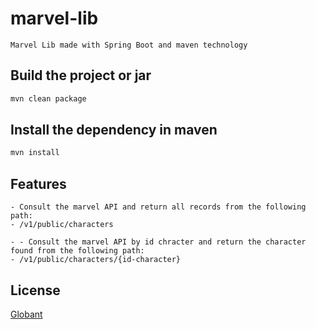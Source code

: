 # marvel-lib
    Marvel Lib made with Spring Boot and maven technology

## Build the project or jar
```bash
mvn clean package
```

## Install the dependency in maven
```bash
mvn install
```

## Features
    - Consult the marvel API and return all records from the following path:
    - /v1/public/characters

    - - Consult the marvel API by id chracter and return the character found from the following path:
    - /v1/public/characters/{id-character}

## License
[Globant](https://www.globant.com)
